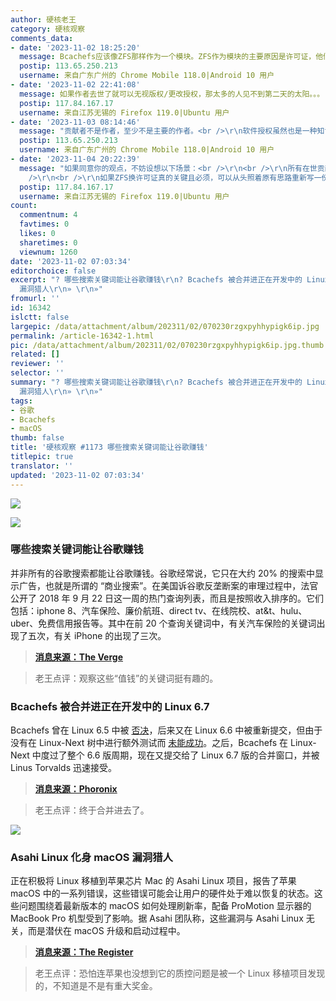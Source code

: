 ```yaml
---
author: 硬核老王
category: 硬核观察
comments_data:
- date: '2023-11-02 18:25:20'
  message: Bcachefs应该像ZFS那样作为一个模块。ZFS作为模块的主要原因是许可证，他们也考虑过换许可证，但是这要得到所有贡献者的同意，包括已经联系不上、甚至包括已经去世的人（都去世了还要他们同意吗？），最后没改成。
  postip: 113.65.250.213
  username: 来自广东广州的 Chrome Mobile 118.0|Android 10 用户
- date: '2023-11-02 22:41:08'
  message: 如果作者去世了就可以无视版权/更改授权，那太多的人见不到第二天的太阳。。。
  postip: 117.84.167.17
  username: 来自江苏无锡的 Firefox 119.0|Ubuntu 用户
- date: '2023-11-03 08:14:46'
  message: "贡献者不是作者，至少不是主要的作者。<br />\r\n软件授权虽然也是一种知识产权，但还是有些区别的。我不了解相关法律，不妨假设一种情景：如果ZFS的所有在世贡献者都同意改成GPL协议，但是已经去世的个别贡献者自然不可能同意或反对，导致协议还是没法更改。这是一种讽刺的事情，跟作者去世之后受到版权法保护几十年不一样。"
  postip: 113.65.250.213
  username: 来自广东广州的 Chrome Mobile 118.0|Android 10 用户
- date: '2023-11-04 20:22:39'
  message: "如果同意你的观点，不妨设想以下场景：<br />\r\n<br />\r\n所有在世贡献者都不同意改成GPL，于是管理层把这些人都送去见了上帝。已经去世的贡献者自然不可能同意或反对，于是乎管理者可以任意处置。。。<br
    />\r\n<br />\r\n如果ZFS换许可证真的关键且必须，可以从头照着原有思路重新写一份。。。"
  postip: 117.84.167.17
  username: 来自江苏无锡的 Firefox 119.0|Ubuntu 用户
count:
  commentnum: 4
  favtimes: 0
  likes: 0
  sharetimes: 0
  viewnum: 1260
date: '2023-11-02 07:03:34'
editorchoice: false
excerpt: "? 哪些搜索关键词能让谷歌赚钱\r\n? Bcachefs 被合并进正在开发中的 Linux 6.7\r\n? Asahi Linux 化身 macOS
  漏洞猎人\r\n» \r\n»"
fromurl: ''
id: 16342
islctt: false
largepic: /data/attachment/album/202311/02/070230rzgxpyhhypigk6ip.jpg
permalink: /article-16342-1.html
pic: /data/attachment/album/202311/02/070230rzgxpyhhypigk6ip.jpg.thumb.jpg
related: []
reviewer: ''
selector: ''
summary: "? 哪些搜索关键词能让谷歌赚钱\r\n? Bcachefs 被合并进正在开发中的 Linux 6.7\r\n? Asahi Linux 化身 macOS
  漏洞猎人\r\n» \r\n»"
tags:
- 谷歌
- Bcachefs
- macOS
thumb: false
title: '硬核观察 #1173 哪些搜索关键词能让谷歌赚钱'
titlepic: true
translator: ''
updated: '2023-11-02 07:03:34'
---
```


![](/data/attachment/album/202311/02/070230rzgxpyhhypigk6ip.jpg)


![](/data/attachment/album/202311/02/070238ag0tsz76k98rlr4h.jpg)


### 哪些搜索关键词能让谷歌赚钱


并非所有的谷歌搜索都能让谷歌赚钱。谷歌经常说，它只在大约 20% 的搜索中显示广告，也就是所谓的 “商业搜索”。在美国诉谷歌反垄断案的审理过程中，法官公开了 2018 年 9 月 22 日这一周的热门查询列表，而且是按照收入排序的。它们包括：iphone 8、汽车保险、廉价航班、direct tv、在线院校、at&t、hulu、uber、免费信用报告等。其中在前 20 个查询关键词中，有关汽车保险的关键词出现了五次，有关 iPhone 的出现了三次。



> 
> **[消息来源：The Verge](https://www.theverge.com/2023/11/1/23941766/google-antitrust-trial-search-queries-ad-money)**
> 
> 
> 



> 
> 老王点评：观察这些“值钱”的关键词挺有趣的。
> 
> 
> 


### 


### Bcachefs 被合并进正在开发中的 Linux 6.7


Bcachefs 曾在 Linux 6.5 中被 [否决](/article-15989-1.html)，后来又在 Linux 6.6 中被重新提交，但由于没有在 Linux-Next 树中进行额外测试而 [未能成功](/article-16172-1.html)。之后，Bcachefs 在 Linux-Next 中度过了整个 6.6 版周期，现在又提交给了 Linux 6.7 版的合并窗口，并被 Linus Torvalds 迅速接受。



> 
> **[消息来源：Phoronix](https://www.phoronix.com/news/Bcachefs-Merged-Linux-6.7)**
> 
> 
> 



> 
> 老王点评：终于合并进去了。
> 
> 
> 


![](/data/attachment/album/202311/02/070317snhhr07tzbgeriao.jpg)


### Asahi Linux 化身 macOS 漏洞猎人


正在积极将 Linux 移植到苹果芯片 Mac 的 Asahi Linux 项目，报告了苹果 macOS 中的一系列错误，这些错误可能会让用户的硬件处于难以恢复的状态。这些问题围绕着最新版本的 macOS 如何处理刷新率，配备 ProMotion 显示器的 MacBook Pro 机型受到了影响。据 Asahi 团队称，这些漏洞与 Asahi Linux 无关，而是潜伏在 macOS 升级和启动过程中。



> 
> **[消息来源：The Register](https://www.theregister.com/2023/11/01/asahi_linux_mac_black_screen/)**
> 
> 
> 



> 
> 老王点评：恐怕连苹果也没想到它的质控问题是被一个 Linux 移植项目发现的，不知道是不是有重大奖金。
> 
> 
>